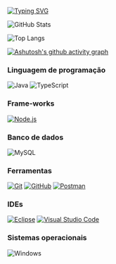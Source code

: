 [![Typing SVG](https://readme-typing-svg.herokuapp.com/?color=48C9B0&size=41&center=true&vCenter=true&width=1000&lines=Hi%2C+I%27m+Carlos+Eduardo+👋)](https://git.io/typing-svg)

![GitHub Stats](https://github-readme-stats.vercel.app/api?username=carlos-developerr&theme=transparent&bg_color=000&border_color=30A3DC&show_icons=true&icon_color=30A3DC&title_color=E94D5F&text_color=FFF)

![Top Langs](https://github-readme-stats-git-masterrstaa-rickstaa.vercel.app/api/top-langs/?username=carlos-developerr&bg_color=000&border_color=30A3DC&title_color=E94D5F&text_color=FFF&layout=compact)

[![Ashutosh's github activity graph](https://github-readme-activity-graph.vercel.app/graph?username=carlos-developerr&bg_color=080808&color=fb74f2&line=e23c9d&point=922f8a&area=true&hide_border=true)](https://github.com/ashutosh00710/github-readme-activity-graph)

### Linguagem de programação

![Java](https://img.shields.io/badge/java-%23ED8B00.svg?style=for-the-badge&logo=openjdk&logoColor=white)
![TypeScript](https://img.shields.io/badge/TypeScript-007ACC?style=for-the-badge&logo=typescript&logoColor=white)

### Frame-works

[![Node.js](https://img.shields.io/badge/-Node.js-339933?style=for-the-badge&logo=node.js&logoColor=white)](https://nodejs.org/)

### Banco de dados

![MySQL](https://img.shields.io/badge/MySQL-00000F?style=for-the-badge&logo=mysql&logoColor=white)

### Ferramentas

[![Git](https://img.shields.io/badge/-Git-F05032?style=for-the-badge&logo=git&logoColor=white)](https://git-scm.com/)
[![GitHub](https://img.shields.io/badge/-GitHub-181717?style=for-the-badge&logo=github&logoColor=white)](https://github.com/)
[![Postman](https://img.shields.io/badge/-Postman-FF6C37?style=for-the-badge&logo=postman&logoColor=white)](https://www.postman.com/)
        
### IDEs

[![Eclipse](https://img.shields.io/badge/-Eclipse-2C2255?style=for-the-badge&logo=eclipse&logoColor=white)](https://www.eclipse.org/)
[![Visual Studio Code](https://img.shields.io/badge/-Visual%20Studio%20Code-007ACC?style=for-the-badge&logo=visual-studio-code&logoColor=white)](https://code.visualstudio.com/)

### Sistemas operacionais

![Windows](https://img.shields.io/badge/Windows-000?style=for-the-badge&logo=windows&logoColor=2CA5E0)
